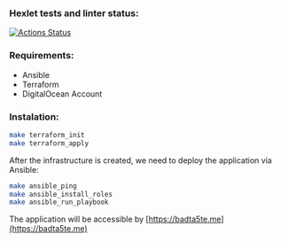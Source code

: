 ### Hexlet tests and linter status:
[![Actions Status](https://github.com/badta5te/devops-for-programmers-project-77/actions/workflows/hexlet-check.yml/badge.svg)](https://github.com/badta5te/devops-for-programmers-project-77/actions)

### Requirements:
- Ansible
- Terraform
- DigitalOcean Account

### Instalation:
```bash
make terraform_init
make terraform_apply
```

After the infrastructure is created, we need to deploy the application via Ansible:

```bash
make ansible_ping
make ansible_install_roles
make ansible_run_playbook
```

The application will be accessible by [https://badta5te.me](https://badta5te.me)
